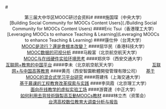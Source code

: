 #<center>第三届大中华区MOOC研讨会资料#
####施国琛（中央大学）　　　　　　　　　　　[Building Social Community for MOOCs Content Users](./Building Social Community for MOOCs Content Users)
####Eric Tsui（香港理工大学）　　　　　　　　[Leveraging MOOCs to enhance Teaching & Learning](Leveraging MOOCs to enhance Teaching & Learning)
####康仕仲（台湾大学）　　　　　　　　　　　　[MOOC是流行？還是會根本改變？](MOOC是流行？還是會根本改變？)
####屈华民（香港科技大学）　　　　　　　　　　[MOOC数据的可视分析](MOOC数据的可视分析)
####马殿富（北京航空航天大学） 　　　　　　　[MOOC与在线硬件实验环境思考](MOOC与在线硬件实验环境思考)
####郑庆华（西安交通大学）　　　　　　　　　　[互联网+教育的中国平台](互联网+教育的中国平台)
####李未（北京航空航天大学）  　　　　　　　　[互联网+与中国高等教育](互联网+与中国高等教育)
####黄亮（西安智園軟體開發管理有限公司）　　[基于MOOC的混合式学习平台研究](基于MOOC的混合式学习平台研究)
####蒋建伟（上海交通大学）　　　　　　　　　[基于慕课的工程教育改革探索与实践](基于慕课的工程教育改革探索与实践)
####李凤霞（北京理工大学）　　　　　　　　　[面向在线教学的虚拟实验工场](面向在线教学的虚拟实验工场)
####游寶達（中正大学）　　　　　　　　　　　[如何利用去背技術錄製高互動MOOCs教材](如何利用去背技術錄製高互動MOOCs教材)
####林立杰（资策会）　　　　　　　　　　　　[台湾高校数位教育大调查分析与报告](台湾高校数位教育大调查分析与报告)
